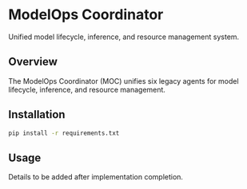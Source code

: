 # ModelOps Coordinator

Unified model lifecycle, inference, and resource management system.

## Overview

The ModelOps Coordinator (MOC) unifies six legacy agents for model lifecycle, inference, and resource management.

## Installation

```bash
pip install -r requirements.txt
```

## Usage

Details to be added after implementation completion.